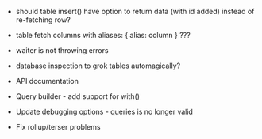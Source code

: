 * should table insert() have option to return data (with id added) instead of
  re-fetching row?

* table fetch columns with aliases: { alias: column } ???

* waiter is not throwing errors

* database inspection to grok tables automagically?

* API documentation

* Query builder - add support for with()

* Update debugging options - queries is no longer valid

* Fix rollup/terser problems

